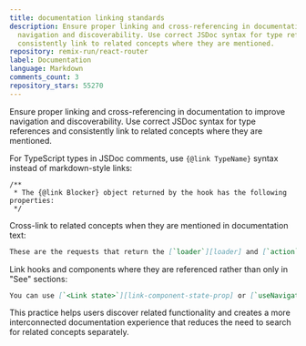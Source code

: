 ```yaml
---
title: documentation linking standards
description: Ensure proper linking and cross-referencing in documentation to improve
  navigation and discoverability. Use correct JSDoc syntax for type references and
  consistently link to related concepts where they are mentioned.
repository: remix-run/react-router
label: Documentation
language: Markdown
comments_count: 3
repository_stars: 55270
---
```


Ensure proper linking and cross-referencing in documentation to improve navigation and discoverability. Use correct JSDoc syntax for type references and consistently link to related concepts where they are mentioned.

For TypeScript types in JSDoc comments, use `{@link TypeName}` syntax instead of markdown-style links:

```tsx
/**
 * The {@link Blocker} object returned by the hook has the following properties:
 */
```

Cross-link to related concepts when they are mentioned in documentation text:

```markdown
These are the requests that return the [`loader`][loader] and [`action`][action] data to the browser.
```

Link hooks and components where they are referenced rather than only in "See" sections:

```markdown
You can use [`<Link state>`][link-component-state-prop] or [`useNavigate`][use-navigate] to change the location state.
```

This practice helps users discover related functionality and creates a more interconnected documentation experience that reduces the need to search for related concepts separately.